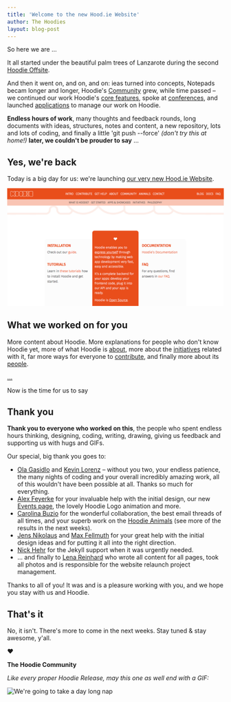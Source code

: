 ```yaml
---
title: 'Welcome to the new Hood.ie Website'
author: The Hoodies
layout: blog-post
---
```


So here we are …

It all started under the beautiful palm trees of Lanzarote during the second [Hoodie Offsite](/blog/here-comes-the-sun-here-comes-the-hoodies-hoodie-offsite-2.html).

And then it went on, and on, and on: ieas turned into concepts, Notepads becam longer and longer, Hoodie's [Community](/Community) grew, while time passed – we continued our work Hoodie's [core features](/intro), spoke at [conferences](/events), and launched [applications](/initiatives#tools) to manage our work on Hoodie.

**Endless hours of work**, many thoughts and feedback rounds, long documents with ideas, structures, notes and content, a new repository, lots and lots of coding, and finally a little 'git push --force' *(don't try this at home!)* **later, we couldn't be prouder to say** …

## Yes, we're back

Today is a big day for us: we're launching [our very new Hood.ie Website](/).

![Hood.ie Website Relaunch](/blog/images/201411/hoodie-screenshot-relaunch.png)

## What we worked on for you

More content about Hoodie. More explanations for people who don't know Hoodie yet, more of what Hoodie is [about](/about), more about the [initiatives](/initiatives) related with it, far more ways for everyone to [contribute](/contribute), and finally more about its [people](/community).

[…](/blog/announcement-a-new-website-for-hoodie.html)

Now is the time for us to say

## Thank you

**Thank you to everyone who worked on this**, the people who spent endless hours thinking, designing, coding, writing, drawing, giving us feedback and supporting us with hugs and GIFs.

Our special, big thank you goes to:

- [Ola Gasidlo](/community#ola-gasidlo) and [Kevin Lorenz](/community#kevin-lorenz) – without you two, your endless patience, the many nights of coding and your overall incredibly amazing work, all of this wouldn't have been possible at all. Thanks so much for everything.
- [Alex Feyerke](/community#alex-feyerke) for your invaluable help with the initial design, our new [Events page](/events), the lovely Hoodie Logo animation and more.
- [Carolina Buzio](/community#carolina-buzio) for the wonderful collaboration, the best email threads of all times, and your superb work on the [Hoodie Animals](/animals) (see more of the results in the next weeks).
- [Jens Nikolaus](http://twitter.com/jensnikolaus) and [Max Fellmuth](http://twitter.com/maxfell) for your great help with the initial design ideas and for putting it all into the right direction.
- [Nick Hehr](http://twitter.com/hipsterbrown) for the Jekyll support when it was urgently needed.
- … and finally to [Lena Reinhard](/community#lena-reinhard) who wrote all content for all pages, took all photos and is responsible for the website relaunch project management.

Thanks to all of you! It was and is a pleasure working with you, and we hope you stay with us and Hoodie.

## That's it

No, it isn't. There's more to come in the next weeks.
Stay tuned & stay awesome, y'all.

&#10084;

**The Hoodie Community**


*Like every proper Hoodie Release, may this one as well end with a GIF:*

![We're going to take a day long nap](http://gifstumblr.com/images/im-going-to-take-a-day-long-nap_710.gif)
